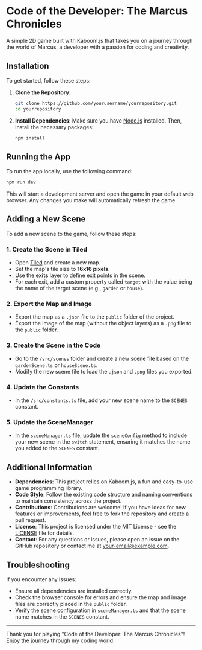 # Code of the Developer: The Marcus Chronicles

A simple 2D game built with Kaboom.js that takes you on a journey through the world of Marcus, a developer with a passion for coding and creativity.

## Installation

To get started, follow these steps:

1. **Clone the Repository**:
    ```bash
   git clone https://github.com/yourusername/yourrepository.git
   cd yourrepository
   ```

2. **Install Dependencies**:
   Make sure you have [Node.js](https://nodejs.org/) installed. Then, install the necessary packages:
   ```bash
   npm install
   ```
## Running the App

To run the app locally, use the following command:
```bash
npm run dev
```

This will start a development server and open the game in your default web browser. Any changes you make will automatically refresh the game.

## Adding a New Scene

To add a new scene to the game, follow these steps:

### 1. Create the Scene in Tiled
- Open [Tiled](https://www.mapeditor.org/) and create a new map.
- Set the map's tile size to **16x16 pixels**.
- Use the **exits** layer to define exit points in the scene.
- For each exit, add a custom property called `target` with the value being the name of the target scene (e.g., `garden` or `house`).

### 2. Export the Map and Image
- Export the map as a `.json` file to the `public` folder of the project.
- Export the image of the map (without the object layers) as a `.png` file to the `public` folder.

### 3. Create the Scene in the Code
- Go to the `/src/scenes` folder and create a new scene file based on the `gardenScene.ts` or `houseScene.ts`.
- Modify the new scene file to load the `.json` and `.png` files you exported.

### 4. Update the Constants
- In the `/src/constants.ts` file, add your new scene name to the `SCENES` constant.

### 5. Update the SceneManager
- In the `sceneManager.ts` file, update the `sceneConfig` method to include your new scene in the `switch` statement, ensuring it matches the name you added to the `SCENES` constant.

## Additional Information

- **Dependencies**: This project relies on Kaboom.js, a fun and easy-to-use game programming library.
- **Code Style**: Follow the existing code structure and naming conventions to maintain consistency across the project.
- **Contributions**: Contributions are welcome! If you have ideas for new features or improvements, feel free to fork the repository and create a pull request.
- **License**: This project is licensed under the MIT License - see the [LICENSE](LICENSE) file for details.
- **Contact**: For any questions or issues, please open an issue on the GitHub repository or contact me at your-email@example.com.

## Troubleshooting

If you encounter any issues:

- Ensure all dependencies are installed correctly.
- Check the browser console for errors and ensure the map and image files are correctly placed in the `public` folder.
- Verify the scene configuration in `sceneManager.ts` and that the scene name matches in the `SCENES` constant.

---

Thank you for playing "Code of the Developer: The Marcus Chronicles"! Enjoy the journey through my coding world.
